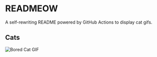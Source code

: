 # READMEOW

A self-rewriting README powered by GitHub Actions to display cat gifs.

## Cats

![Bored Cat GIF](https://media0.giphy.com/media/v1.Y2lkPTlhY2QwMmRhcWNwcGR2NzkwenR4MWdvMmFlNzN3OXE2aGZpb2V3MmgyNTViZ3NtdCZlcD12MV9naWZzX3NlYXJjaCZjdD1n/mlvseq9yvZhba/200.gif)
